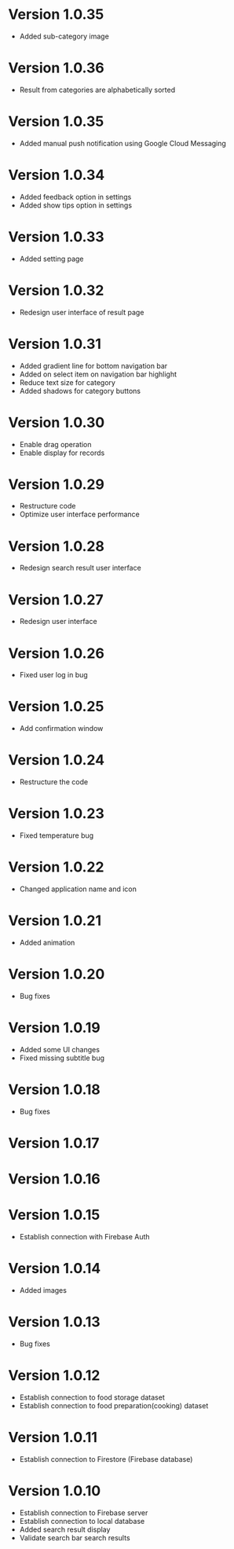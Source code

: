 # Version 1.0.35
* Added sub-category image
# Version 1.0.36
* Result from categories are alphabetically sorted
# Version 1.0.35
* Added manual push notification using Google Cloud Messaging
# Version 1.0.34
* Added feedback option in settings
* Added show tips option in settings
# Version 1.0.33
* Added setting page
# Version 1.0.32
* Redesign user interface of result page
# Version 1.0.31
* Added gradient line for bottom navigation bar
* Added on select item on navigation bar highlight
* Reduce text size for category
* Added shadows for category buttons
# Version 1.0.30
* Enable drag operation
* Enable display for records
# Version 1.0.29
* Restructure code
* Optimize user interface performance
# Version 1.0.28
* Redesign search result user interface
# Version 1.0.27
* Redesign user interface
# Version 1.0.26
* Fixed user log in bug
# Version 1.0.25
* Add confirmation window
# Version 1.0.24
* Restructure the code
# Version 1.0.23
* Fixed temperature bug
# Version 1.0.22
* Changed application name and icon
# Version 1.0.21
* Added animation
# Version 1.0.20
* Bug fixes
# Version 1.0.19
* Added some UI changes
* Fixed missing subtitle bug
# Version 1.0.18
* Bug fixes
# Version 1.0.17
# Version 1.0.16
# Version 1.0.15
* Establish connection with Firebase Auth
# Version 1.0.14
* Added images
# Version 1.0.13
* Bug fixes
# Version 1.0.12
* Establish connection to food storage dataset
* Establish connection to food preparation(cooking) dataset
# Version 1.0.11
* Establish connection to Firestore (Firebase database)
# Version 1.0.10
* Establish connection to Firebase server
* Establish connection to local database
* Added search result display
* Validate search bar search results
